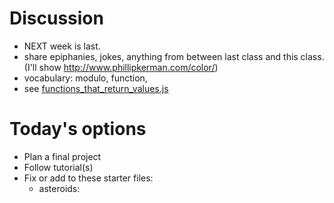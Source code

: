 Discussion
=======
* NEXT week is last.
* share epiphanies, jokes, anything from between last class and this class. (I'll show http://www.phillipkerman.com/color/)
* vocabulary: modulo, function, 
* see <a href='common_structure/functions_that_return_values.js'>functions_that_return_values.js</a>


Today's options
=======
* Plan a final project
* Follow tutorial(s)
* Fix or add to these starter files:
	* asteroids: 